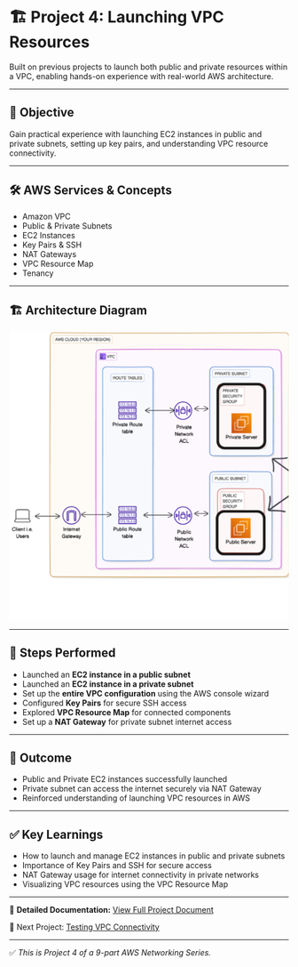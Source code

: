 # 🏗️ Project 4: Launching VPC Resources

Built on previous projects to launch both public and private resources within a VPC, enabling hands-on experience with real-world AWS architecture.

---

## 📌 Objective
Gain practical experience with launching EC2 instances in public and private subnets, setting up key pairs, and understanding VPC resource connectivity.

---

## 🛠️ AWS Services & Concepts
- Amazon VPC  
- Public & Private Subnets  
- EC2 Instances  
- Key Pairs & SSH  
- NAT Gateways  
- VPC Resource Map  
- Tenancy  

---

## 🏗️ Architecture Diagram
![Architecture Diagram](./03_Architectural_Diagram.png)

---

## 🚀 Steps Performed
- Launched an **EC2 instance in a public subnet**  
- Launched an **EC2 instance in a private subnet**  
- Set up the **entire VPC configuration** using the AWS console wizard  
- Configured **Key Pairs** for secure SSH access  
- Explored **VPC Resource Map** for connected components  
- Set up a **NAT Gateway** for private subnet internet access  

---

## 🎯 Outcome
- Public and Private EC2 instances successfully launched  
- Private subnet can access the internet securely via NAT Gateway  
- Reinforced understanding of launching VPC resources in AWS  

---

## ✅ Key Learnings
- How to launch and manage EC2 instances in public and private subnets  
- Importance of Key Pairs and SSH for secure access  
- NAT Gateway usage for internet connectivity in private networks  
- Visualizing VPC resources using the VPC Resource Map  

---

📄 **Detailed Documentation:** [View Full Project Document](./02_Projec_Document.pdf)  

🔗 Next Project: [Testing VPC Connectivity](../05_Testing_VPC_Connectivity)  

---

✅ *This is Project 4 of a 9-part AWS Networking Series.*
